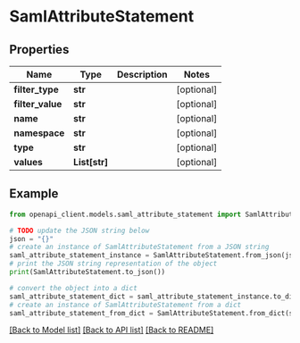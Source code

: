 # SamlAttributeStatement


## Properties

Name | Type | Description | Notes
------------ | ------------- | ------------- | -------------
**filter_type** | **str** |  | [optional] 
**filter_value** | **str** |  | [optional] 
**name** | **str** |  | [optional] 
**namespace** | **str** |  | [optional] 
**type** | **str** |  | [optional] 
**values** | **List[str]** |  | [optional] 

## Example

```python
from openapi_client.models.saml_attribute_statement import SamlAttributeStatement

# TODO update the JSON string below
json = "{}"
# create an instance of SamlAttributeStatement from a JSON string
saml_attribute_statement_instance = SamlAttributeStatement.from_json(json)
# print the JSON string representation of the object
print(SamlAttributeStatement.to_json())

# convert the object into a dict
saml_attribute_statement_dict = saml_attribute_statement_instance.to_dict()
# create an instance of SamlAttributeStatement from a dict
saml_attribute_statement_from_dict = SamlAttributeStatement.from_dict(saml_attribute_statement_dict)
```
[[Back to Model list]](../README.md#documentation-for-models) [[Back to API list]](../README.md#documentation-for-api-endpoints) [[Back to README]](../README.md)


